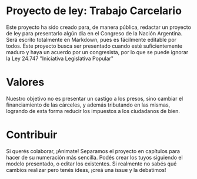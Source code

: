 # Proyecto de ley: Trabajo Carcelario
Este proyecto ha sido creado para, de manera pública, redactar un proyecto de ley para presentarlo algún dia en el Congreso de la Nación Argentina.
Será escrito totalmente en Markdown, pues es fácilmente editable por todos.
Este proyecto busca ser presentado cuando esté suficientemente maduro y haya un acuerdo por un congresista, por lo que se puede ignorar la Ley 24.747 "Iniciativa Legislativa Popular"

# Valores
Nuestro objetivo no es presentar un castigo a los presos, sino cambiar el financiamiento de las cárceles, y además tributando en las mismas, logrando de esta forma reducir los impuestos a los ciudadanos de bien.

# Contribuir

Si querés colaborar, ¡Animate! Separamos el proyecto en capítulos para hacer de su numeración más sencilla. Podés crear los tuyos siguiendo el modelo presentado, o editar los existentes. 
Si realmente no sabés qué cambios realizar pero tenés ideas, ¡creá una issue y la debatimos!

